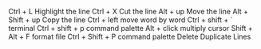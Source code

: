 Ctrl + L Highlight the line
Ctrl + X Cut the line
Alt + up Move the line
Alt + Shift + up Copy the line
Ctrl + left move word by word
Ctrl + shift + ` terminal
Ctrl + shift + p command palette
Alt + click multiply cursor
Shift + Alt + F format file
Ctrl + Shift + P command palette
    Delete Duplicate Lines
    